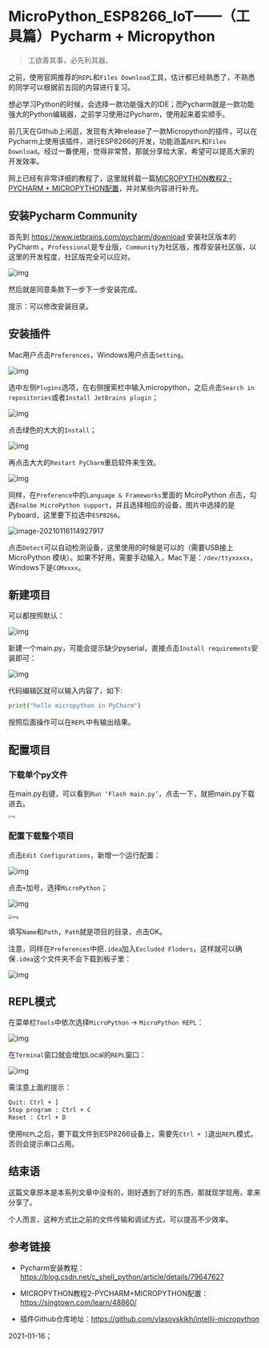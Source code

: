 # MicroPython_ESP8266_IoT——（工具篇）Pycharm + Micropython

> 工欲善其事，必先利其器。

之前，使用官网推荐的`REPL`和`Files Download`工具，估计都已经熟悉了，不熟悉的同学可以根据前五回的内容进行复习。

想必学习Python的时候，会选择一款功能强大的IDE；而Pycharm就是一款功能强大的Python编辑器，之前学习使用过Pycharm，使用起来着实顺手。

前几天在Github上闲逛，发现有大神release了一款Micropython的插件，可以在Pycharm上使用该插件，进行ESP8266的开发，功能涵盖`REPL`和`Files Download`。经过一番使用，觉得非常赞，那就分享给大家，希望可以提高大家的开发效率。

网上已经有非常详细的教程了，这里就转载一篇[MICROPYTHON教程2 - PYCHARM + MICROPYTHON配置](https://singtown.com/learn/48860/)，并对某些内容进行补充。

## 安装Pycharm Community

首先到 https://www.jetbrains.com/pycharm/download 安装社区版本的PyCharm 。`Professional`是专业版，`Community`为社区版，推荐安装社区版，以这里的开发程度，社区版完全可以应对。

![img](https://gitee.com/sharewow/pic_repo/raw/master/img/QQ20180410-0.png)

然后就是同意条款下一步下一步安装完成。

提示：可以修改安装目录。

## 安装插件

Mac用户点击`Preferences`，Windows用户点击`Setting`。

![img](https://gitee.com/sharewow/pic_repo/raw/master/img/QQ20180410-1.jpg)

选中左侧`Plugins`选项，在右侧搜索栏中输入micropython，之后点击`Search in repositories`或者`Install JetBrains plugin`；

![img](https://gitee.com/sharewow/pic_repo/raw/master/img/QQ20180410-2.jpg)

点击绿色的大大的`Install`；

![img](https://gitee.com/sharewow/pic_repo/raw/master/img/QQ20180410-3.jpg)

再点击大大的`Restart PyCharm`重启软件来生效。

![img](https://cdn.singtown.com/2018/04/QQ20180410-4.jpg)

同样，在`Preference`中的`Language & Frameworks`里面的 MciroPython 点击，勾选`Enalbe MicroPython support`，并且选择相应的设备，图片中选择的是Pyboard，这里要下拉选中`ESP8266`。

![image-20210116114927917](https://gitee.com/sharewow/pic_repo/raw/master/img/image-20210116114927917.png)

点击`Detect`可以自动检测设备，这里使用的时候是可以的（需要USB接上MicroPython 模块）。如果不好用，需要手动输入，Mac下是：`/dev/ttyxxxxx`，Windows下是`COMxxxx`。

## 新建项目

可以都按照默认：

![img](https://gitee.com/sharewow/pic_repo/raw/master/img/QQ20180410-7.jpg)

新建一个main.py，可能会提示缺少pyserial，直接点击`Install requirements`安装即可：

![img](https://gitee.com/sharewow/pic_repo/raw/master/img/QQ20180410-8.jpg)

代码编辑区就可以输入内容了，如下:

```python
print("hello micropython in PyCharm")
```

按照后面操作可以在`REPL`中有输出结果。

## 配置项目

### 下载单个py文件

在main.py右键，可以看到`Run ‘Flash main.py’`，点击一下，就把main.py下载进去。

<img src="https://gitee.com/sharewow/pic_repo/raw/master/img/4F784ABE4372BB1FB3C2065C988E174F.jpg" alt="img" style="zoom: 33%;" />



### 配置下载整个项目

点击`Edit Configurations`，新增一个运行配置：

![img](https://gitee.com/sharewow/pic_repo/raw/master/img/QQ20180410-9.jpg)

点击` + `加号，选择`MicroPython`；

![img](https://gitee.com/sharewow/pic_repo/raw/master/img/QQ20180410-10.jpeg)

<img src="https://cdn.singtown.com/2018/04/QQ20180410-10.jpg" alt="img" style="zoom:50%;" />

填写`Name`和`Path`，`Path`就是项目的目录，点击OK。

注意，同样在`Preferences`中把`.idea`加入`Excluded Floders`，这样就可以确保`.idea`这个文件夹不会下载到板子里：

![img](https://gitee.com/sharewow/pic_repo/raw/master/img/DC439BAD57B58795368CFB6214AFC6F6.jpg)

## REPL模式

在菜单栏`Tools`中依次选择`MicroPython` -> `MicroPython REPL`：

![img](https://gitee.com/sharewow/pic_repo/raw/master/img/QQ20180410-11.jpg)

在`Terminal`窗口就会增加Local的`REPL`窗口：

![img](https://gitee.com/sharewow/pic_repo/raw/master/img/QQ20180410-12.jpg)

需注意上面的提示：

```bash
Quit: Ctrl + ] 
Stop program : Ctrl + C
Reset : Ctrl + D
```

使用`REPL`之后，要下载文件到ESP8266设备上，需要先`Ctrl + ]`退出`REPL`模式，否则会提示串口占用。

## 结束语

这篇文章原本是本系列文章中没有的，刚好遇到了好的东西，那就现学现用，拿来分享了。

个人而言，这种方式比之前的文件传输和调试方式，可以提高不少效率。

## 参考链接

- Pycharm安装教程：https://blog.csdn.net/c_shell_python/article/details/79647627

- MICROPYTHON教程2-PYCHARM+MICROPYTHON配置：https://singtown.com/learn/48860/
- 插件Github仓库地址：https://github.com/vlasovskikh/intellij-micropython

2021-01-16；